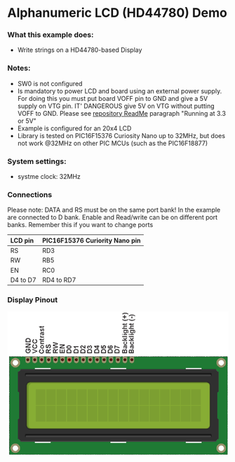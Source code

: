 # Alphanumeric LCD (HD44780) Demo

### What this example does:
- Write strings on a HD44780-based Display

### Notes:
- SW0 is not configured
- Is mandatory to power LCD and board using an external power supply. For doing this you must put board VOFF pin to GND and give a 5V supply on VTG pin. IT' DANGEROUS give 5V on VTG without putting VOFF to GND. Please see [repository ReadMe](https://github.com/Cyb3rn0id/Microchip_Curiosity_Nano_Examples#running-at-5-or-33v) paragraph "Running at 3.3 or 5V"
- Example is configured for an 20x4 LCD
- Library is tested on PIC16F15376 Curiosity Nano up to 32MHz, but does not work @32MHz on other PIC MCUs (such as the PIC16F18877)

### System settings:
- systme clock: 32MHz

### Connections
Please note: DATA and RS must be on the same port bank! In the example are connected to D bank. Enable and Read/write can be on different port banks. Remember this if you want to change ports

| LCD pin | PIC16F15376 Curiority Nano pin |
|:--------|:-------------------------------|
|RS       |RD3                             |
|RW       |RB5                             |
|EN       |RC0                             |
|D4 to D7 |RD4 to RD7                      |

### Display Pinout
![LCD Pinout](../assets/LCD_HD44780_Pinout.png)
